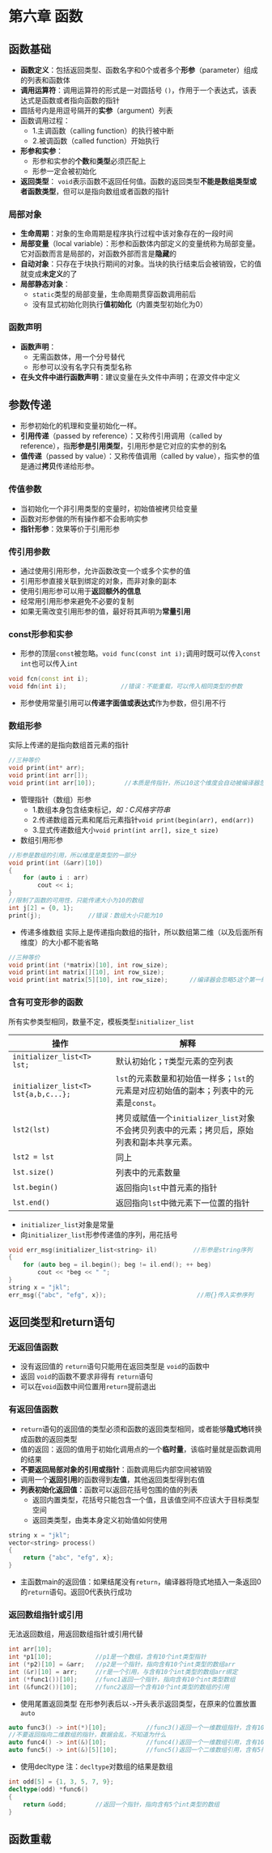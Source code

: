# 第六章 函数

## 函数基础

- **函数定义**：包括返回类型、函数名字和0个或者多个**形参**（parameter）组成的列表和函数体
- **调用运算符**：调用运算符的形式是一对圆括号 `()`，作用于一个表达式，该表达式是函数或者指向函数的指针
- 圆括号内是用逗号隔开的**实参**（argument）列表
- 函数调用过程：
  - 1.主调函数（calling function）的执行被中断
  - 2.被调函数（called function）开始执行
- **形参和实参**：
  - 形参和实参的**个数**和**类型**必须匹配上
  - 形参一定会被初始化  
- **返回类型**： `void`表示函数不返回任何值。函数的返回类型**不能是数组类型或者函数类型**，但可以是指向数组或者函数的指针

### 局部对象

- **生命周期**：对象的生命周期是程序执行过程中该对象存在的一段时间
- **局部变量**（local variable）：形参和函数体内部定义的变量统称为局部变量。它对函数而言是局部的，对函数外部而言是**隐藏**的
- **自动对象**：只存在于块执行期间的对象。当块的执行结束后会被销毁，它的值就变成**未定义**的了
- **局部静态对象**： 
  - `static`类型的局部变量，生命周期贯穿函数调用前后
  - 没有显式初始化则执行**值初始化**（内置类型初始化为0）
### 函数声明

- **函数声明**：
  - 无需函数体，用一个分号替代
  - 形参可以没有名字只有类型名称
- **在头文件中进行函数声明**：建议变量在头文件中声明；在源文件中定义

## 参数传递

- 形参初始化的机理和变量初始化一样。
- **引用传递**（passed by reference）：又称传引用调用（called by reference），指**形参是引用类型**，引用形参是它对应的实参的别名
- **值传递**（passed by value）：又称传值调用（called by value），指实参的值是通过**拷贝**传递给形参。
### 传值参数

- 当初始化一个非引用类型的变量时，初始值被拷贝给变量
- 函数对形参做的所有操作都不会影响实参
- **指针形参**：效果等价于引用形参
### 传引用参数

- 通过使用引用形参，允许函数改变一个或多个实参的值
- 引用形参直接关联到绑定的对象，而非对象的副本
- 使用引用形参可以用于**返回额外的信息**
- 经常用引用形参来避免不必要的复制
- 如果无需改变引用形参的值，最好将其声明为**常量引用**

### const形参和实参

- 形参的顶层`const`被忽略。`void func(const int i);`调用时既可以传入`const int`也可以传入`int`
 ```cpp
 void fcn(const int i);
 void fdn(int i);               //错误：不能重载，可以传入相同类型的参数
 ```
- 形参使用常量引用可以**传递字面值或表达式**作为参数，但引用不行

### 数组形参
实际上传递的是指向数组首元素的指针
```cpp
//三种等价
void print(int* arr);
void print(int arr[]);
void print(int arr[10]);        //本质是传指针，所以10这个维度会自动被编译器忽视
```
- 管理指针（数组）形参
  - 1.数组本身包含结束标记，*如：C风格字符串*
  - 2.传递数组首元素和尾后元素指针`void print(begin(arr), end(arr))`
  - 3.显式传递数组大小`void print(int arr[], size_t size)`
- 数组引用形参
```cpp
//形参是数组的引用，所以维度是类型的一部分
void print(int (&arr)[10])
{
    for (auto i : arr)
        cout << i;
}
//限制了函数的可用性，只能传递大小为10的数组
int j[2] = {0, 1};
print(j);             //错误：数组大小只能为10
```
- 传递多维数组
实际上是传递指向数组的指针，所以数组第二维（以及后面所有维度）的大小都不能省略
```cpp
//三种等价
void print(int (*matrix)[10], int row_size);
void print(int matrix[][10], int row_size);
void print(int matrix[5][10], int row_size);      //编译器会忽略5这个第一维度
```
### 含有可变形参的函数
所有实参类型相同，数量不定，模板类型`initializer_list`

| 操作 | 解释 |
|-----|-----|
| `initializer_list<T> lst;` | 默认初始化；`T`类型元素的空列表 |
| `initializer_list<T> lst{a,b,c...};` | `lst`的元素数量和初始值一样多；`lst`的元素是对应初始值的副本；列表中的元素是`const`。 |
| `lst2(lst)` | 拷贝或赋值一个`initializer_list`对象不会拷贝列表中的元素；拷贝后，原始列表和副本共享元素。 |
| `lst2 = lst` | 同上 |
| `lst.size()` | 列表中的元素数量 |
| `lst.begin()` | 返回指向`lst`中首元素的指针 |
| `lst.end()` | 返回指向`lst`中微元素下一位置的指针 |
- `initializer_list`对象是常量
- 向`initializer_list`形参传递值的序列，用花括号

```cpp
void err_msg(initializer_list<string> il)          //形参是string序列       
{
    for (auto beg = il.begin(); beg != il.end(); ++ beg)
        cout << *beg << " ";
}
string x = "jkl";
err_msg({"abc", "efg", x});                         //用{}传入实参序列
```
## 返回类型和return语句

### 无返回值函数

- 没有返回值的 `return`语句只能用在返回类型是 `void`的函数中
- 返回 `void`的函数不要求非得有 `return`语句
- 可以在`void`函数中间位置用`return`提前退出

### 有返回值函数

- `return`语句的返回值的类型必须和函数的返回类型相同，或者能够**隐式地**转换成函数的返回类型
- 值的返回：返回的值用于初始化调用点的一个**临时量**，该临时量就是函数调用的结果
- **不要返回局部对象的引用或指针**：函数调用后内部空间被销毁
- 调用一个**返回引用**的函数得到**左值**，其他返回类型得到右值
- **列表初始化返回值**：函数可以返回花括号包围的值的列表
  - 返回内置类型，花括号只能包含一个值，且该值空间不应该大于目标类型空间
  - 返回类类型，由类本身定义初始值如何使用
```cpp
string x = "jkl";
vector<string> process()
{
    return {"abc", "efg", x};
}
```
- 主函数main的返回值：如果结尾没有`return`，编译器将隐式地插入一条返回0的`return`语句。返回0代表执行成功

### 返回数组指针或引用
无法返回数组，用返回数组指针或引用代替
```cpp
int arr[10];
int *p1[10];            //p1是一个数组，含有10个int类型指针
int (*p2)[10] = &arr;   //p2是一个指针，指向含有10个int类型的数组arr
int (&r)[10] = arr;     //r是一个引用，与含有10个int类型的数组arr绑定
int (*func1())[10];     //func1返回一个指针，指向含有10个int类型数组
int (&func2())[10];     //func2返回一个含有10个int类型的数组的引用
```
- 使用尾置返回类型
在形参列表后以`->`开头表示返回类型，在原来的位置放置`auto`
```cpp
auto func3() -> int(*)[10];           //func3()返回一个一维数组指针，含有10个int类型
//不要返回指向二维数组的指针，数据会乱，不知道为什么
auto func4() -> int(&)[10];           //func4()返回一个一维数组引用，含有10个int类型
auto func5() -> int(&)[5][10];        //func5()返回一个二维数组引用，含有5行10列int类型
```
- 使用decltype
注：`decltype`对数组的结果是数组
```cpp
int odd[5] = {1, 3, 5, 7, 9};
decltype(odd) *func6()
{
    return &odd;        //返回一个指针，指向含有5个int类型的数组
}
```
## 函数重载
